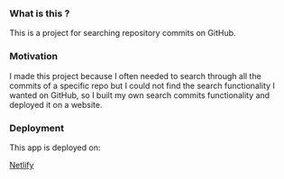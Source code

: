 ### What is this ?
This is a project for searching repository commits on GitHub.

### Motivation
I made this project because I often needed to search through all the commits of a specific repo but I could not find the search functionality I wanted on GitHub, so I built my own search commits functionality and deployed it on a website.

### Deployment
This app is deployed on:

[Netlify](https://search-commit-messages-github.netlify.app/)
